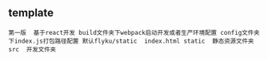 ## template

`
第一版  基于react开发
    build文件夹下webpack启动开发或者生产环境配置
    config文件夹下index.js打包路径配置 默认flyku/static  index.html
    static  静态资源文件夹
    src  开发文件夹
`
